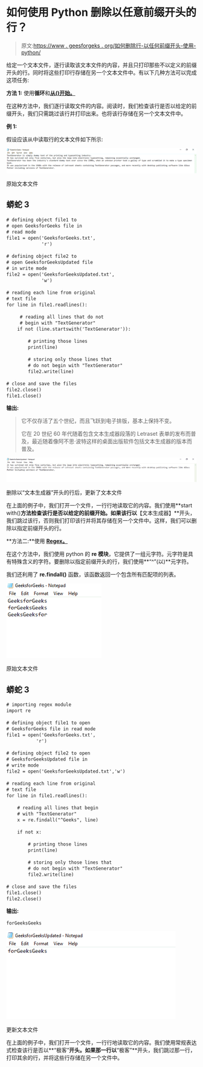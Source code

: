 # 如何使用 Python 删除以任意前缀开头的行？

> 原文:[https://www . geesforgeks . org/如何删除行-以任何前缀开头-使用-python/](https://www.geeksforgeeks.org/how-to-remove-lines-starting-with-any-prefix-using-python/)

给定一个文本文件，逐行读取该文本文件的内容，并且只打印那些不以定义的前缀开头的行。同时将这些打印行存储在另一个文本文件中。有以下几种方法可以完成这项任务:

**方法 1:** 使用**循环**和[**从()开始。**](https://www.geeksforgeeks.org/python-string-startswith/)

在这种方法中，我们逐行读取文件的内容。阅读时，我们检查该行是否以给定的前缀开头，我们只需跳过该行并打印出来。也将该行存储在另一个文本文件中。

**例 1:**

假设应该从中读取行的文本文件如下所示:

![](img/5d5964a8a47c4c571afac320dd8662da.png)

原始文本文件

## 蟒蛇 3

```
# defining object file1 to
# open GeeksforGeeks file in 
# read mode
file1 = open('GeeksforGeeks.txt',
             'r')

# defining object file2 to 
# open GeeksforGeeksUpdated file
# in write mode
file2 = open('GeeksforGeeksUpdated.txt',
             'w')

# reading each line from original 
# text file
for line in file1.readlines():

     # reading all lines that do not
     # begin with "TextGenerator"
    if not (line.startswith('TextGenerator')):

        # printing those lines
        print(line)

        # storing only those lines that 
        # do not begin with "TextGenerator"
        file2.write(line)

# close and save the files
file2.close()
file1.close()
```

**输出:**

> 它不仅存活了五个世纪，而且飞跃到电子排版，基本上保持不变。
> 
> 它在 20 世纪 60 年代随着包含文本生成器段落的 Letraset 表单的发布而普及，最近随着像阿不思·波特这样的桌面出版软件包括文本生成器的版本而普及。

![](img/8571bcdeac3f756f6347595a21f2c036.png)

删除以“文本生成器”开头的行后，更新了文本文件

在上面的例子中，我们打开一个文件，一行行地读取它的内容。我们使用**start with()**方法检查该行是否以给定的前缀开始。如果该行以**【文本生成器】**开头，我们跳过该行，否则我们打印该行并将其存储在另一个文件中。这样，我们可以删除以指定前缀开头的行。

**方法二:**使用 [**Regex。**](https://www.geeksforgeeks.org/regular-expression-python-examples-set-1/)

在这个方法中，我们使用 python 的 **re 模块**，它提供了一组元字符。元字符是具有特殊含义的字符。要删除以指定前缀开头的行，我们使用**“^”(以)**元字符。

我们还利用了 **re.findall()** 函数，该函数返回一个包含所有匹配项的列表。

![](img/9095816b9d79fdd95b7f28b145accc73.png)

原始文本文件

## 蟒蛇 3

```
# importing regex module
import re

# defining object file1 to open
# GeeksforGeeks file in read mode
file1 = open('GeeksforGeeks.txt',
           'r')

# defining object file2 to open 
# GeeksforGeeksUpdated file in
# write mode
file2 = open('GeeksforGeeksUpdated.txt','w')

# reading each line from original
# text file
for line in file1.readlines():

    # reading all lines that begin 
    # with "TextGenerator"
    x = re.findall("^Geeks", line)

    if not x:

        # printing those lines
        print(line)

        # storing only those lines that 
        # do not begin with "TextGenerator"
        file2.write(line)

# close and save the files
file1.close()
file2.close()

```

**输出:**

```
forGeeksGeeks

```

![](img/1b362fbc51522eaa36d7827ea26cf322.png)

更新文本文件

在上面的例子中，我们打开一个文件，一行行地读取它的内容。我们使用常规表达式检查该行是否以**“极客”**开头。如果那一行以**“极客”**开头，我们跳过那一行，打印其余的行，并将这些行存储在另一个文件中。